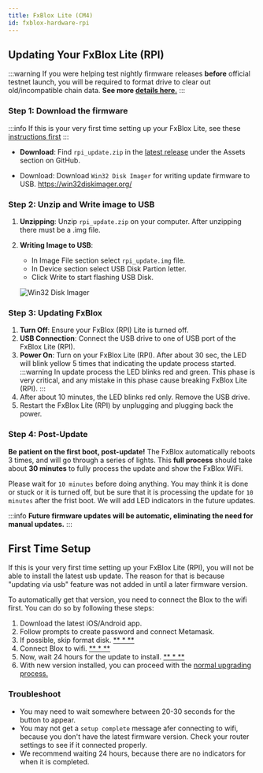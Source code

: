 ```yaml
---
title: FxBlox Lite (CM4)
id: fxblox-hardware-rpi
---
```


## Updating Your FxBlox Lite (RPI)
:::warning 
If you were helping test nightly firmware releases **before** official testnet launch, you will be required to format drive to clear out old/incompatible chain data. **See more [details here.](./fxblox-app.md/#format-drive)**
:::
### Step 1: Download the firmware
:::info
If this is your very first time setting up your FxBlox Lite, see these [instructions first](#first-time-setup)
:::
- **Download**: Find `rpi_update.zip` in the [latest release](https://github.com/functionland/rk1-image/releases/latest) under the Assets section on GitHub.

- Download: Download `Win32 Disk Imager` for writing update firmware to USB. 
https://win32diskimager.org/
  
### Step 2: Unzip and Write image to USB

1. **Unzipping**: Unzip `rpi_update.zip` on your computer. After unzipping there must be a .img file.
2. **Writing Image to USB**:  
    - In Image File section select `rpi_update.img` file.
    - In Device section select USB Disk Partion letter.
    - Click Write to start flashing USB Disk.

    ![Win32 Disk Imager](/img/fxyard-network/win32DiskImager.png)

### Step 3: Updating FxBlox

1. **Turn Off**: Ensure your FxBlox (RPI) Lite is turned off.
2. **USB Connection**: Connect the USB drive to one of USB port of the FxBlox Lite (RPI).
3. **Power On**: Turn on your FxBlox Lite (RPI). After about 30 sec, the LED will blink yellow 5 times that indicating the update process started.
:::warning
In update process the LED blinks red and green. This phase is very critical, and any mistake in this phase cause breaking FxBlox Lite (RPI). 
:::
4. After about 10 minutes, the LED blinks red only. Remove the USB drive.
5. Restart the FxBlox Lite (RPI) by unplugging and plugging back the power.

### Step 4: Post-Update

**Be patient on the first boot, post-update!** The FxBlox automatically reboots 3 times, and will go through a series of lights. This **full process** should take about **30 minutes** to fully process the update and show the FxBlox WiFi.

Please wait for `10 minutes` before doing anything. You may think it is done or stuck or it is turned off, but be sure that it is processing the update for `10 minutes` after the frist boot. We will add LED indicators in the future updates.

:::info 
**Future firmware updates will be automatic, eliminating the need for manual updates.**
:::

## First Time Setup
If this is your very first time setting up your FxBlox Lite (RPI), you will not be able to install the latest usb update. The reason for that is because "updating via usb" feature was not added in until a later firmware version. 

To automatically get that version, you need to connect the Blox to the wifi first. You can do so by following these steps:

1. Download the latest iOS/Android app.
2. Follow prompts to create password and connect Metamask.
3. If possible, skip format disk. [** * **](#troubleshoot)
4. Connect Blox to wifi. [** * **](#troubleshoot)
5. Now, wait 24 hours for the update to install. [** * **](#troubleshoot)
6. With new version installed, you can proceed with the [normal upgrading process.](#step-1-download-the-firmware)

### Troubleshoot
* You may need to wait somewhere between 20-30 seconds for the button to appear.
* You may not get a `setup complete` message afer connecting to wifi, because you don't have the latest firmware version. Check your router settings to see if it connected properly.
* We recommend waiting 24 hours, because there are no indicators for when it is completed.
